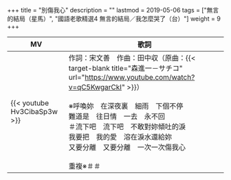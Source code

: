 +++
title = "別傷我心"
description = ""
lastmod = 2019-05-06
tags = ["無言的結局（星馬）", "國語老歌精選4 無言的結局／我怎麼哭了（台）"]
weight = 9
+++

MV  | 歌詞  
--------------|-------
{{< youtube Hv3CibaSp3w >}}|作詞：宋文善　作曲：田中収（原曲：{{< target-blank title="森進一－サチコ" url="https://www.youtube.com/watch?v=qC5KwgarCkI" >}}）<br/><br/>※呼喚妳　在深夜裏　細雨　下個不停<br/>難道是　往日情　一去　永不回<br/>＃流下吧　流下吧　不敢對妳傾吐的淚<br/>我要把　我的愛　溶在淚水還給妳<br/>又要分離　又要分離　一次一次傷我心<br/><br/>重複※＃＃